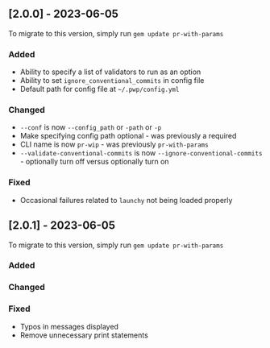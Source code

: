 ## [2.0.0] - 2023-06-05
  
To migrate to this version, simply run `gem update pr-with-params`
 
### Added
- Ability to specify a list of validators to run as an option
- Ability to set `ignore_conventional_commits` in config file
- Default path for config file at `~/.pwp/config.yml`

### Changed
- `--conf` is now `--config_path` or `-path` or `-p`
- Make specifying config path optional - was previously a required
- CLI name is now `pr-wip` - was previously `pr-with-params`
- `--validate-conventional-commits` is now `--ignore-conventional-commits` - optionally turn off versus optionally turn on
 
### Fixed
- Occasional failures related to `launchy` not being loaded properly

## [2.0.1] - 2023-06-05

To migrate to this version, simply run `gem update pr-with-params`
 
### Added

### Changed
 
### Fixed
- Typos in messages displayed
- Remove unnecessary print statements
